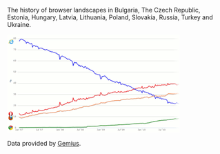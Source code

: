 The history of browser landscapes in Bulgaria, The Czech Republic, Estonia, Hungary, Latvia, Lithuania, Poland, Slovakia, Russia, Turkey and Ukraine.

<a href="http://tymofij.github.io/ee-browsers/"><img src="https://raw.githubusercontent.com/tymofij/ee-browsers/gh-pages/screenshot.png"></a>

Data provided by <a href="http://www.ranking.com.ua/">Gemius</a>.
